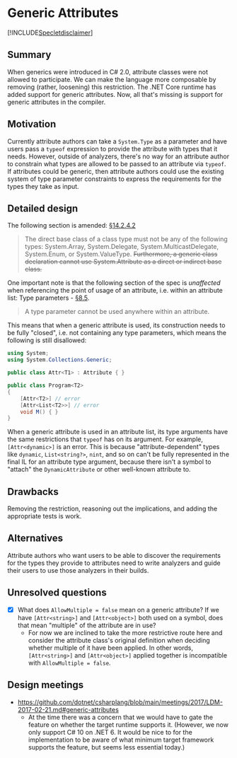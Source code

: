 # Generic Attributes

[!INCLUDE[Specletdisclaimer](../speclet-disclaimer.md)]

## Summary
[summary]: #summary

When generics were introduced in C# 2.0, attribute classes were not allowed to participate. We can make the language more composable by removing (rather, loosening) this restriction. The .NET Core runtime has added support for generic attributes. Now, all that's missing is support for generic attributes in the compiler.

## Motivation
[motivation]: #motivation

Currently attribute authors can take a `System.Type` as a parameter and have users pass a `typeof` expression to provide the attribute with types that it needs. However, outside of analyzers, there's no way for an attribute author to constrain what types are allowed to be passed to an attribute via `typeof`. If attributes could be generic, then attribute authors could use the existing system of type parameter constraints to express the requirements for the types they take as input.

## Detailed design
[design]: #detailed-design

The following section is amended: [§14.2.4.2](https://github.com/dotnet/csharpstandard/blob/draft-v6/standard/classes.md#14242-base-classes)
> The direct base class of a class type must not be any of the following types: System.Array, System.Delegate, System.MulticastDelegate, System.Enum, or System.ValueType. ~~Furthermore, a generic class declaration cannot use System.Attribute as a direct or indirect base class.~~

One important note is that the following section of the spec is *unaffected* when referencing the point of usage of an attribute, i.e. within an attribute list: Type parameters - [§8.5](https://github.com/dotnet/csharpstandard/blob/draft-v6/standard/types.md#85-type-parameters).

> A type parameter cannot be used anywhere within an attribute.

This means that when a generic attribute is used, its construction needs to be fully "closed", i.e. not containing any type parameters, which means the following is still disallowed:

```cs
using System;
using System.Collections.Generic;

public class Attr<T1> : Attribute { }

public class Program<T2>
{
    [Attr<T2>] // error
    [Attr<List<T2>>] // error
    void M() { }
}
```

When a generic attribute is used in an attribute list, its type arguments have the same restrictions that `typeof` has on its argument. For example, `[Attr<dynamic>]` is an error. This is because "attribute-dependent" types like `dynamic`, `List<string?>`, `nint`, and so on can't be fully represented in the final IL for an attribute type argument, because there isn't a symbol to "attach" the `DynamicAttribute` or other well-known attribute to.

## Drawbacks
[drawbacks]: #drawbacks

Removing the restriction, reasoning out the implications, and adding the appropriate tests is work.

## Alternatives
[alternatives]: #alternatives

Attribute authors who want users to be able to discover the requirements for the types they provide to attributes need to write analyzers and guide their users to use those analyzers in their builds.

## Unresolved questions
[unresolved]: #unresolved-questions

- [x] What does `AllowMultiple = false` mean on a generic attribute? If we have `[Attr<string>]` and `[Attr<object>]` both used on a symbol, does that mean "multiple" of the attribute are in use?
    - For now we are inclined to take the more restrictive route here and consider the attribute class's original definition when deciding whether multiple of it have been applied. In other words, `[Attr<string>]` and `[Attr<object>]` applied together is incompatible with `AllowMultiple = false`.

## Design meetings

- https://github.com/dotnet/csharplang/blob/main/meetings/2017/LDM-2017-02-21.md#generic-attributes
    - At the time there was a concern that we would have to gate the feature on whether the target runtime supports it. (However, we now only support C# 10 on .NET 6. It would be nice to for the implementation to be aware of what minimum target framework supports the feature, but seems less essential today.)
